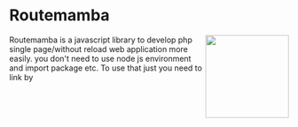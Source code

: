 # Routemamba

<img src="https://cdn.rezwanahmodsami.com/routemamba/logo/routemamba-logo.png" align="right" width="150px">

Routemamba is a javascript library to develop php single page/without reload web application more easily. you don't need to use node js environment and import package etc. To use that just you need to link by <script> tag in your project.
Check the documentation for understand. You can use this library in completely free.

For any issue You can directly contact with developer: [Rezwan Ahmod Sami](https://facebook.com/rezwanahmodsami)



# Introduction

Routemamba is now mainly developed to use in php projects. In this world lot's of web applications were built in php. Php is good enough, but in the competition of node js, a php developer can't give much user experience. So, that's the reason we developed routemamba. Routemamba js library will help you to make your php web application fully single page application and give your user better experience.

___
#### what is single page web application?
A single-page application is a web application or website that interacts with the user by dynamically rewriting the current web page with new data from the web server, instead of the default method of a web browser loading entire new pages.
___

And also it's easy to use. You can use directly to your php project. To use that script you can directly add our cdn link in your html <head> tag or also you can add by downloading `routemamba.min.js` . 
Follow the guideline to use routemamba  in your project.

## Project setup ```file/folder``` stuctures:
set files and folder like this to use ```routemamba.min.js```:
```bash
project_root
|
|-- assets
|      |-- routemamba
|                |-- routemamba.min.js
|-- components
|      |-- header-layout
|      |         |--- header-component.php
|      |-- footer-layout
|      |         |-- footer-component.php
|      |-- about-component.php
|      |-- Index-component.php
|      
|-- include
|      |-- header.php
|      |-- footer.php
|      |-- meta-content.php
|
|-- index.php
|-- about.php
|-- app.js
```

## video tutorial:
Check this full guided video tutorial:
[Video tutorial of routemamba.min.js](https://youtube.com/playlist?list=PLWeKWwtQYN-RIDzc4ZuruoYeU1HkuRpC_)(Note: This video is to use routemamba js. elevator js was previous name of routemamba.)

## Installation guide

You can directly install our routemamba js by using npm.

npm install Example:

``` bash
npm i routemamba
```
OR
by copy script tag:
``` html
<script src="https://cdn.rezwanahmodsami.com/routemamba/v3.1.x/routemamba.min.js"></script>
```

Then Linked the routemamba.min.js file in your projects html ``` <head> ``` Tag

Example linking:

``` html
<head>
   <script src="https://cdn.rezwanahmodsami.com/routemamba/v3.1.x/routemamba.min.js"></script>
</head>
```

If you are using ```npm i routemamba``` then go to the folder: ```node_modules/ ```  there you will see ```/routemamba ``` folder. Just copy the ```/routemamba ``` folder and use it in your ```/assets``` folder and then link into html ```<head>``` tag.


Best method is copy the ```/routemamba``` folder and paste it in assets folder and use it like:
```html
<script src="./assets/routemamba/dist/routemamba.min.js"></script>
```
Then create a file by name ```app.js``` in ```root``` folder.
Example:
``` bash
project_root/app.js
```

Then link the ```/app.js``` file in footer of  your project html file.

Example Code of ```/index.html``` :
```html
    <script src="/app.js"></script>
   </body>
</html>
```
OR
You can link as you want.

##
### app.js file setup example:
```app.js``` File code example as our demo test project: (you can find in ```/example``` folder)

First of all you need to set ```Server Host```. It can be your full url Example: ```https://example.com/``` OR ```https://localhost/``` for your localhost.

Example:
``` javascript
// set server host
routemamba.registerServerHost('http://example.com/');
```
Then set a ```meta content url``` to get meta content, mainly we used php for dynamic meta content. Check the ```/test/app.js``` file in this project dir.

Example:
```javascript
// set meta content
routemamba.registerMetaUrl('inc/meta-content.php');
```

After set meta content path, you need to add ```<meta></meta>``` tag on ```<head>``` tag.
##### Example:
```html
<head>
    <meta></meta>
</head>
```
**Note:** After adding this, it will will load meta content, but you will face a problem to do seo with meta content. I mean google or other's urls crawlers can't get your seo info from meta content because of meta content and other's content loading after document ready. So to fix that problem you also need to add some meta info by php.

##### Example: (in ```header.php``` file)
```php
<!DOCTYPE html>
<html lang="en">
<head>
   <meta>
      <?php
         $route = basename($_SERVER['PHP_SELF']);
         switch ($route) {
            case 'index.php':
               $title = 'Home';
               break;
            case 'about.php':
                  $title = 'About';
               break;
            case 'privacy.php':
               $title = 'Privacy';
               break;
            default:
            $title = 'Home';
            break;
         }
      
   ?>
   <meta charset="UTF-8">
   <meta name="viewport" content="width=device-width, initial-scale=1.0">
   <title><?php echo $title; ?></title>
   </meta>
   <script src="https://cdn.rezwanahmodsami.com/routemamba/v2.0.x/routemamba.min.js"></script>
   
</head>
<body>
```

##### And In ```meta-content.php``` file:
``` php
<?php
   if (isset($_GET['route'])) {
      switch ($_GET['route']) {
         case 'index.php':
            $title = 'Home';
            break;
         case 'about.php':
               $title = 'About';
            break;
         case 'privacy.php':
            $title = 'Privacy';
            break;
         default:
         $title = 'Home';
         break;
      }
   }
?>
<meta charset="UTF-8">
<meta name="viewport" content="width=device-width, initial-scale=1.0">
<title><?php echo $title; ?></title>
```

**Note:** In ```meta-content.php``` you can get any parameter from get request automaticly. 
**Example:** Suppose your url is ```https://example.com/category.php?catid=234&deviceid=45678&location=Bangladesh```
So, if you passed any parameter by url, you can get this parameter with extra parameter name is: ```route```.

##### Example: (how to get parameter's is ```meta-content.php``` file)
```php
// this is meta-content.php file
// you can get here by default route param
// example:
$route = $_GET["route"]; // this is default param and you can't remove this

// user defined param
// from: category.php?catid=234&deviceid=45678&location=Bangladesh
// example:
$catid = $_GET["catid"];
$deviceid = $_GET["deviceid"];
$location = $_GET["location"];

echo "Route: "$route."<br>";
echo "catid: "$catid."<br>";
echo "deviceid: "$deviceid."<br>";
echo "location: "$location."<br>";

// Output:
// Route: category.php
// catid: 234
// deviceid: 45678
// location: Bangladesh
```

That's everything you need to do for SEO.
___
### http routes

Then you must need to set ```http routes```. ```Http Routes``` is actually the urls, which urls user will visit. 
You need to pass array objects with all the routes.

Example: (from our test project ```/test/app.js``` file)
``` javascript
// http routes setup
routemamba.register_http_routes([
      {
         method: "GET",
         meta_loader: true,
         content_url: "content/home.php",
         container: "#root",
         data: {},
         preloader: 'loading...',
         error_content: 'error',
         http_url_change: false,
         http_url: "index.php"
      },
      {
         method: "GET",
         meta_loader: true,
         content_url: "content/about.php",
         container: "#root",
         data: {},
         preloader: 'loading...',
         error_content: 'error',
         http_url_change: false,
         http_url: "about.php"
      },
      {
         method: "GET",
         meta_loader: true,
         content_url: "content/privacy.php",
         container: "#root",
         data: {},
         preloader: 'loading...',
         error_content: 'error',
         http_url_change: false,
         http_url: "privacy.php"
      }
]);
```

Explanation code about array data objects:
``` javascript
{
            method: 'GET', // This is method of request, two method is accepted (POST/GET).
            meta_loader: true, // You need to define boolean(true/false) here to change the meta content on per link visits,
            content_url: "content/about.php", // there you need to give path of content_url, from where your contet will load in every route.
            container: "#root", // This is the container address, it will define by class or id in html where content will display.
            preloader: 'loading...', // This is preloader, there you can insert your preloader html content.
            data: {id: 2456}, // There you can pass data as javascript object
            error_content: '<h2>error<h2>', // There you can put error content in html.
            http_url_change: true, // there you need to define boolean(true/false) value to declare that http url should change or not in browser.
            http_url: "about.php" // This is http url, it will visible in browser url tab.
        }
```



#
Then you need to set ```routemamba.register_routes_headers([]);``` for set per routes different headers or same header content.

Example code:

``` javascript
// set  pages headers
routemamba.register_routes_headers([
      {
         content_url: "content/header.php",
         container: "#header_load",
         preloader: 'loading...',
         error_content: 'error',
         http_url: ["index.php", "about.php", "privacy.php"]
      },
]);
```
Then you need to set ```routemamba.page_footers_content([]);``` for set per routes different footers or same footer content.

Example code:
``` javascript
routemamba.register_routes_footers([
      {
         content_url: "content/footer.php",
         container: "#footer_load",
         preloader: 'loading...',
         error_content: 'error',
         http_url: ["index.php", "about.php", "privacy.php"]
      },
]);
```

### Pop route and push route:
Pop route and push route example for go back and go next:
``` javascript
// pop
routemamba.pop_route();

//push
routemamba.push_route();
```
Note: Must need to set it in any ```event listener```.
Example:
``` javascript
back.addEventListener('click', ()=>{
   routemamba.pop_route();
});

next.addEventListener('click', ()=>{
   routemamba.push_route();
});
```

# Navigate method: (Old ```route()``` method deprecated and removed from routemamba)
to navigate one page to another page without reload again website, use ```routemamba.navigate()``` method.
```javascript
if(bookmarks_btn != undefined){

   bookmarks_btn.addEventListener('click', (route) => {
         route.preventDefault(); // for stop double click
         route.stopImmediatePropagation(); // for stop immidiate Propagation.

         // routemamba.navigate(<URl here>, <Data here>, <Options here>);
         routemamba.navigate("bookmarks.php", {
             id: 345345,
             name: "rezwan",
         }, {
             header_load: true,
             footer_load: true
         });

         //more examples:
         routemamba.navigate("bookmarks.php?id=4545&name=rezwan", {}, {
             meta_loader: true,
            method: "GET",
            http_url_change: true,
            header_load: true,
            footer_load: true
         });

         routemamba.navigate("bookmarks.php?id=4545&name=rezwan", {}, {});
         routemamba.navigate("bookmarks.php?id=4545&name=rezwan");
         routemamba.navigate("bookmarks.php");
         
      
   });
}
```

#### Note:
If you face double click problem or multiple content load problem, don't forget to use: ```preventDefault()``` & ```stopImmediatePropagation()``` in on click event listener.

## Last important:
You must need to call a method ```routemamba.render();``` else content will not load.
Example: 
``` javascript
// rendering
routemamba.render();

```

### Whole ```app.js``` code example: (from ```/example``` project)
```javascript
routemamba.registerMetaUrl("inc/meta-content.php");

routemamba.registerServerHost("http://localhost:3000/example/");

routemamba.register_http_routes([
    {
        method: "GET",
        meta_loader: true,
        content_url: "content/home.php",
        container: "#root",
        preloader: '<h1>loading...</h2>',
        data: {},
        error_content: 'error',
        http_url_change: false,
        http_url: "/"
     },
     {
      method: "GET",
      meta_loader: true,
      content_url: "content/home.php",
      container: "#root",
      preloader: '<h1>loading...</h2>',
      data: {},
      error_content: 'error',
      http_url_change: false,
      http_url: "index.php"
   },
    {
        method: "GET",
        meta_loader: true,
        content_url: "content/about.php",
        container: "#root",
        preloader: '<h1>loading...</h2>',
        data: {},
        error_content: 'error',
        http_url_change: false,
        http_url: "about.php"
     },
     {
        method: "GET",
        meta_loader: true,
        content_url: "content/privacy.php",
        container: "#root",
        preloader: '<h1>loading...</h2>',
        data: {},
        error_content: 'error',
        http_url_change: false,
        http_url: "privacy.php"
     },
     {
        method: "GET",
        meta_loader: true,
        content_url: "content/tabs-example.php",
        container: "#root",
        preloader: '<h1>loading...</h2>',
        data: {},
        error_content: 'error',
        http_url_change: false,
        http_url: "tabs-example.php"
     },
]);

routemamba.register_routes_headers([
    {
        content_url: "content/header.php",
        container: "#header_load",
        preloader: 'loading...',
        error_content: 'error',
        http_url: ["/","about.php", "privacy.php", "tabs-example.php"]
     },
]);

routemamba.register_routes_footers([
    {
        content_url: "content/footer.php",
        container: "#footer_load",
        preloader: 'loading...',
        error_content: 'error',
        http_url: ["/","about.php", "privacy.php", "tabs-example.php"]
     },
]);

routemamba.render();

var home_btn = document.getElementById("home");
var about_btn = document.getElementById("about");
var privacy_btn = document.getElementById("privacy");
var tabs_example_btn = document.getElementById("tabs-example");
var back = document.getElementById("back");
var next = document.getElementById("next");

back.addEventListener('click', ()=>{
    routemamba.pop_route();
 });
 
 next.addEventListener('click', ()=>{
    routemamba.push_route();
 });
 

home_btn.addEventListener('click', ()=>{
    routemamba.navigate("/", {}, {
        header_load: true,
        footer_load: true
    });
});

about_btn.addEventListener('click', ()=>{
    routemamba.navigate("about.php", {
       id: 43345,
       name: "rezwan"
    }, {
       header_load: true,
       footer_load: true
    });
 });

 privacy_btn.addEventListener('click', ()=>{
    routemamba.navigate("privacy.php");
 });
 
 tabs_example_btn.addEventListener('click', ()=>{
    routemamba.navigate("tabs-example.php", {}, {
       meta_loader: true,
       method: "GET",
       http_url_change: true,
       header_load: true,
       footer_load: true
    });
 });

```

## Creating tabs
Some people also wants to create a tabs system easily. So, now by routemamba you can easily
add tabs by routemamba method: ```routemamba.initTabs([])```. See this Example:
#### javascript initialization: 
```javascript
routemamba.initTabs([
        {
            tabSwitcher: ".tab-switcher", // tab switcher buttons class here.
            initialTab: "tab1", // inital tab id here
            activeSwitcherClass: "tab-active", // active tab class here, which class you want to add.
            activeTabClass: "activeTab", // active tab class here, which class you want to add.
            tabs: [ //define tabs info here
                {
                    tabRoute: "tab1", // tab id where content will load
                    content_url: "content/tabs/tab1.php", // tab component
                    preloader: 'loading...', // preloading content
                    error_handler: 'error', // error content
                },
                {
                    tabRoute: "tab2",
                    content_url: "content/tabs/tab2.php",
                    preloader: 'loading...',
                    error_handler: 'error',
                },
                {
                    tabRoute: "tab3",
                    content_url: "content/tabs/tab3.php",
                    preloader: 'loading...',
                    error_handler: 'error',
                },
            ]
        },
    ]);

    // note: you can initalize multiple tabs here
    // example:

    routemamba.initTabs([
        {
            tabSwitcher: ".tab-switcher",
            initialTab: "tab1",
            activeSwitcherClass: "tab-active",
            activeTabClass: "activeTab",
            tabs: [
                {
                    tabRoute: "tab1",
                    content_url: "content/tabs/tab1.php",
                    preloader: 'loading...',
                    error_handler: 'error',
                },
                {
                    tabRoute: "tab2",
                    content_url: "content/tabs/tab2.php",
                    preloader: 'loading...',
                    error_handler: 'error',
                },
                {
                    tabRoute: "tab3",
                    content_url: "content/tabs/tab3.php",
                    preloader: 'loading...',
                    error_handler: 'error',
                },
            ]
        },
        {
            tabSwitcher: ".tab-switcher2",
            initialTab: "tab22",
            activeSwitcherClass: "tab-active2",
            activeTabClass: "activeTab2",
            tabs: [
                {
                    tabRoute: "tab12",
                    content_url: "content/tabs/tab1.php",
                    preloader: 'loading...',
                    error_handler: 'error',
                },
                {
                    tabRoute: "tab22",
                    content_url: "content/tabs/tab2.php",
                    preloader: 'loading...',
                    error_handler: 'error',
                },
                {
                    tabRoute: "tab32",
                    content_url: "content/tabs/tab3.php",
                    preloader: 'loading...',
                    error_handler: 'error',
                },
            ]
        },
    ]);
```
Note: you must need to initialize this method where tabs will load. if you want to see more details check this code: [Tabs example code](https://github.com/rezwanahmodsami/routemamba/tree/main/example/content/tabs-example.php)

#### html code example: 
```html
<style>
    .TabRoot{
        width: 500px;
        height: 500px;
        background-color: green;
        display: flex;
        justify-content: flex-start;
        align-items: center;
        flex-direction: column;
    }
    .tabs-btns{
        width: 100%;
        height: 60px;
        display: flex;
        justify-content: center;
        align-items: center;
    }
    .tabs-btns button{
        margin-right: 5px;
    }
    .tab-contents {
        width: 480px;
        padding: 5px;
        background-color: red;
    }
    .tab-active {
        background-color: yellow;
        display: flex;
    }
    .activeTab{
        display: block !important;
    }

    .tab-active2 {
        background-color: yellow;
        display: flex;
    }
    .activeTab2{
        display: block !important;
    }
    .tab-container{
        display: none;
    }
</style>

<div class="TabRoot">
    <div class="tabs-btns">
         // this is tab switchers
        <button class="tab-switcher" tabRoute="tab1">Tab1</button> //  you must need to define tabRoute="" attribute here.
        <button class="tab-switcher" tabRoute="tab2">Tab2</button>
        <button class="tab-switcher" tabRoute="tab3">Tab3</button>
    </div>
    <div class="tab-contents">
        <div id="tab1" class="tab-container"> // there you need to define tab id, where content will load.
        </div>
        <div id="tab2" class="tab-container">
        </div>
        <div id="tab3" class="tab-container">
        </div>
    </div>
</div>
```

_______

## Reactive system by State Management in routemamba
In routemamba you can perform reactive system also by managing  states.
You can manage state by two types:
* Local states.
* Global States. (Coming soon)

#### Local states: 
Local states are used for particular section, Suppose you want to show a data reactively in single particular section or mutiple section, 
then you can use it.

To use local states you have to do like that: 
```javascript

    // To display changes in particular section
    const [count, setCount] = routemamba.localState.useState(0, "#count1");

    // to display changes at a time multiple section
    const [count, setCount] = routemamba.localState.useState(0, ["#count1", "#count2"]);

    // use setCount() to set state value
    setCount(4534);

    // call count to get count value
    console.log("Total count is:", count());
```

___
## Contributing

In general, we follow the "fork-and-pull" Git workflow.

1. Fork the repo on GitHub
2. Clone the project to your own machine
3. Work on your fork
    1. Make your changes and additions
        - Most of your changes should be focused on `src/` and `__tests__/` folders and/or `README.md`.
        - Files such as `/dist/routemamba.min.js` and `/dist/routemamba.min.js.LICENSE.txt` are autogenerated when running tests (`npm run build`) and need not to be changed **manually**.
    2. Change or add tests if needed
    3. Run tests and make sure they pass
    4. Add changes to README.md if needed
4. Commit changes to your own branch
5. **Make sure** you merge the latest from "upstream" and resolve conflicts if there is any
6. Repeat step 3(3) above
7. Push your work back up to your fork
8. Submit a Pull request so that we can review your changes

## Author Info:

**Name:** Rezwan Ahmod Sami.\
**Profession:** Software Engineer, Entrepreneur.\
**Lives In:** Bangladesh.\
**Socials:**
- [Facebook](https://facebook.com/rezwanahmodsami)
- [Twitter](https://twitter.com/rezwanahmodsami)
- [Linkedin](https://linkedin.com/rezwanahmodsami)
- [github](https://github.com/rezwanahmodsami)
- [Instagram](https://instagram.com/rezwanahmodsami)